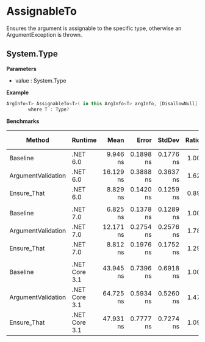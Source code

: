 # AssignableTo

Ensures the argument is assignable to the specific type, otherwise an ArgumentException is thrown.

## System.Type

**Parameters**

- value : System.Type

**Example**

``` c#
ArgInfo<T> AssignableTo<T>( in this ArgInfo<T> argInfo, [DisallowNull] T type )
		where T : Type?
```

**Benchmarks**

|             Method |       Runtime |      Mean |     Error |    StdDev | Ratio | RatioSD | Allocated | Alloc Ratio |
|------------------- |-------------- |----------:|----------:|----------:|------:|--------:|----------:|------------:|
|           Baseline |      .NET 6.0 |  9.946 ns | 0.1898 ns | 0.1776 ns |  1.00 |    0.00 |         - |          NA |
| ArgumentValidation |      .NET 6.0 | 16.129 ns | 0.3888 ns | 0.3637 ns |  1.62 |    0.05 |         - |          NA |
|        Ensure_That |      .NET 6.0 |  8.829 ns | 0.1420 ns | 0.1259 ns |  0.89 |    0.01 |         - |          NA |
|                    |               |           |           |           |       |         |           |             |
|           Baseline |      .NET 7.0 |  6.825 ns | 0.1378 ns | 0.1289 ns |  1.00 |    0.00 |         - |          NA |
| ArgumentValidation |      .NET 7.0 | 12.171 ns | 0.2754 ns | 0.2576 ns |  1.78 |    0.03 |         - |          NA |
|        Ensure_That |      .NET 7.0 |  8.812 ns | 0.1976 ns | 0.1752 ns |  1.29 |    0.03 |         - |          NA |
|                    |               |           |           |           |       |         |           |             |
|           Baseline | .NET Core 3.1 | 43.945 ns | 0.7396 ns | 0.6918 ns |  1.00 |    0.00 |         - |          NA |
| ArgumentValidation | .NET Core 3.1 | 64.725 ns | 0.5934 ns | 0.5260 ns |  1.47 |    0.03 |         - |          NA |
|        Ensure_That | .NET Core 3.1 | 47.931 ns | 0.7777 ns | 0.7274 ns |  1.09 |    0.03 |         - |          NA |
